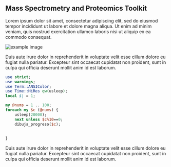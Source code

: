 Mass Spectrometry and Proteomics Toolkit
----------------------------------------
Lorem ipsum dolor sit amet, consectetur adipiscing elit, sed do eiusmod tempor incididunt ut labore et dolore magna aliqua. Ut enim ad minim veniam, quis nostrud exercitation ullamco laboris nisi ut aliquip ex ea commodo consequat. 

![example image](http://bioinformatika.github.io/massprot/images/camello.jpg)

Duis aute irure dolor in reprehenderit in voluptate velit esse cillum dolore eu fugiat nulla pariatur. Excepteur sint occaecat cupidatat non proident, sunt in culpa qui officia deserunt mollit anim id est laborum.

```perl
use strict;
use warnings;
use Term::ANSIColor;
use Time::HiRes qw(usleep);
local $| = 1;

my @nums = 1 .. 100;
foreach my $c (@nums) {
	usleep(20000);
	next unless $c%10==0;
	dibuja_progreso($c);
	
	
}
```
Duis aute irure dolor in reprehenderit in voluptate velit esse cillum dolore eu fugiat nulla pariatur. Excepteur sint occaecat cupidatat non proident, sunt in culpa qui officia deserunt mollit anim id est laborum.


